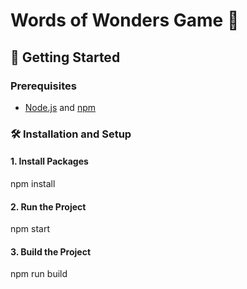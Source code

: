 # Words of Wonders Game 🚀

## 🚀 Getting Started

### Prerequisites

- [Node.js](https://nodejs.org/) and [npm](https://www.npmjs.com/)

### 🛠 Installation and Setup

#### 1. **Install Packages**

npm install

#### 2. **Run the Project**

npm start

#### 3. **Build the Project**

npm run build
